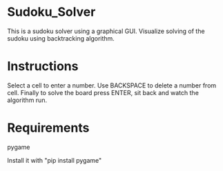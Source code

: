 # Sudoku_Solver
This is a sudoku solver using a graphical GUI. Visualize solving of the sudoku using backtracking algorithm.

# Instructions
Select a cell to enter a number.
Use BACKSPACE to delete a number from cell.
Finally to solve the board press ENTER, sit back and watch the algorithm run.

# Requirements
pygame

Install it with "pip install pygame"
